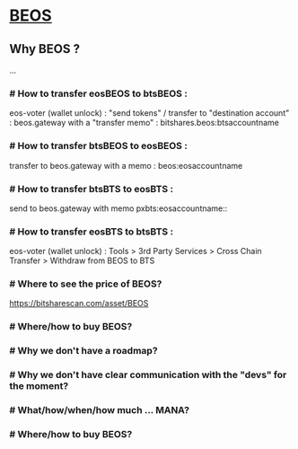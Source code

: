 # [BEOS](https://www.beos.world/)

## Why BEOS ? 

...

### # How to transfer eosBEOS to btsBEOS : 

eos-voter (wallet unlock) : "send tokens" / transfer to "destination account" : beos.gateway with a "transfer memo" : bitshares.beos:btsaccountname

### # How to transfer btsBEOS to eosBEOS : 

transfer to beos.gateway with a memo : beos:eosaccountname

### # How to transfer btsBTS to eosBTS : 

send to beos.gateway with memo pxbts:eosaccountname::

### # How to transfer eosBTS to btsBTS : 

eos-voter (wallet unlock) : Tools > 3rd Party Services > Cross Chain Transfer > Withdraw from BEOS to BTS

### # Where to see the price of BEOS?

https://bitsharescan.com/asset/BEOS

### # Where/how to buy BEOS?
### # Why we don't have a roadmap?
### # Why we don't have clear communication with the "devs" for the moment?
### # What/how/when/how much ... MANA?
### # Where/how to buy BEOS?


